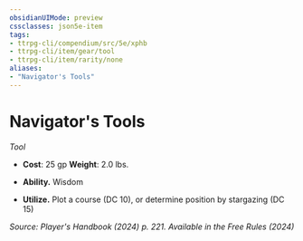 ```yaml
---
obsidianUIMode: preview
cssclasses: json5e-item
tags:
- ttrpg-cli/compendium/src/5e/xphb
- ttrpg-cli/item/gear/tool
- ttrpg-cli/item/rarity/none
aliases: 
- "Navigator's Tools"
---
```

# Navigator's Tools
*Tool*  


- **Cost**: 25 gp
**Weight**: 2.0 lbs.

- **Ability.** Wisdom  
- **Utilize.** Plot a course (DC 10), or determine position by stargazing (DC 15)  

*Source: Player's Handbook (2024) p. 221. Available in the Free Rules (2024)*